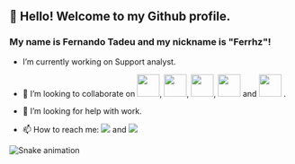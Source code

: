 ## 👋 Hello! Welcome to my Github profile.
### My name is Fernando Tadeu and my nickname is "Ferrhz"!

- I’m currently working on Support analyst. 

- 👯 I’m looking to collaborate on <img src="https://cdn.jsdelivr.net/gh/devicons/devicon/icons/github/github-original-wordmark.svg" width="40" height="40"/>, <img src= "https://cdn.jsdelivr.net/gh/devicons/devicon/icons/css3/css3-original-wordmark.svg" width="40" height="40"/>, <img src= "https://cdn.jsdelivr.net/gh/devicons/devicon/icons/javascript/javascript-original.svg" width="40" height="40"/>, <img src="https://cdn.jsdelivr.net/gh/devicons/devicon/icons/nodejs/nodejs-original.svg" width="40" height="40" /> and <img src="https://cdn.jsdelivr.net/gh/devicons/devicon/icons/react/react-original-wordmark.svg" width="40" height="40" /> .

- 🤔 I’m looking for help with work.

- 📫 How to reach me: <a href = "mailto:fernando_tadeu@yahoo.com"><img src="https://img.shields.io/badge/Gmail-D14836?style=for-the-badge&logo=gmail&logoColor=white" target="_blank"></a> and  <a href="https://www.linkedin.com/in/fernando-tadeu-silva-de-oliveira-70b12610b" target="_blank"><img src="https://img.shields.io/badge/-LinkedIn-%230077B5?style=for-the-badge&logo=linkedin&logoColor=white" target="_blank"></a>   


![Snake animation](https://github.com/seu-usuário-aqui/seu-usuário-aqui/blob/output/github-contribution-grid-snake.svg)
